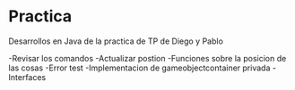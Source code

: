 # Practica

Desarrollos en Java de la practica de TP de Diego y Pablo

-Revisar los comandos
-Actualizar postion
-Funciones sobre la posicion de las cosas
-Error test
-Implementacion de gameobjectcontainer privada
-Interfaces
